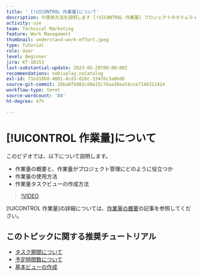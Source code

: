 ```yaml
---
title: ' [!UICONTROL 作業量]について'
description: の使用方法を説明します [!UICONTROL 作業量] プロジェクトのタイムラインで予定時間数の大まかな見積もりを取得します。
activity: use
team: Technical Marketing
feature: Work Management
thumbnail: understand-work-effort.jpeg
type: Tutorial
role: User
level: Beginner
jira: KT-10153
last-substantial-update: 2023-05-28T00:00:00Z
recommendations: noDisplay,noCatalog
exl-id: 71ed10b8-4801-4cd3-828c-334f6c3a86d8
source-git-commit: 2bba8fb882cd0a15c76aa38ea54cce7146311414
workflow-type: tm+mt
source-wordcount: '84'
ht-degree: 47%

---
```


#  [!UICONTROL 作業量]について

このビデオでは、以下について説明します。

* 作業量の概要と、作業量がプロジェクト管理にどのように役立つか
* 作業量の使用方法
* 作業量タスクビューの作成方法

>[!VIDEO](https://video.tv.adobe.com/v/3429446/?quality=12&learn=on)

[!UICONTROL 作業量]の詳細については、[作業量の概要](https://experienceleague.adobe.com/docs/workfront/using/manage-work/tasks/task-information/work-effort.html?lang=ja)の記事を参照してください。

## このトピックに関する推奨チュートリアル

* [タスク期間について](/help/manage-work/tasks/understand-task-durations.md)
* [予定時間数について](/help/manage-work/tasks/understand-planned-hours.md)
* [基本ビューの作成](/help/reporting/basic-reporting/create-a-basic-view.md)

